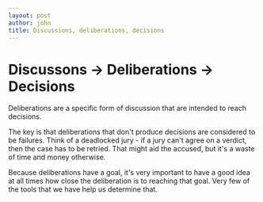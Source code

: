 ```yaml
---
layout: post
author: john
title: Discussions, deliberations, decisions
---
```

# Discussons → Deliberations → Decisions

Deliberations are a specific form of discussion that are intended to reach decisions.

The key is that deliberations that don't produce decisions are considered to be failures. Think of a deadlocked jury - if a jury can't agree on a verdict, then the case has to be retried. That might aid the accused, but it's a waste of time and money otherwise.

Because deliberations have a goal, it's very important to have a good idea at all times how close the deliberation is to reaching that goal. Very few of the tools that we have help us determine that.

